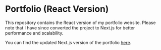 # Portfolio (React Version)

This repository contains the React version of my portfolio website. Please note that I have since converted the project to Next.js for better performance and scalability.

You can find the updated Next.js version of the portfolio [here](https://github.com/victoriaraya/portfolio_nextjs).
